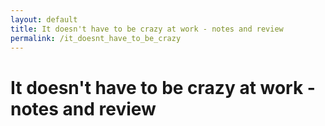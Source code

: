 ```yaml
---
layout: default
title: It doesn't have to be crazy at work - notes and review
permalink: /it_doesnt_have_to_be_crazy
---
```


# It doesn't have to be crazy at work - notes and review
